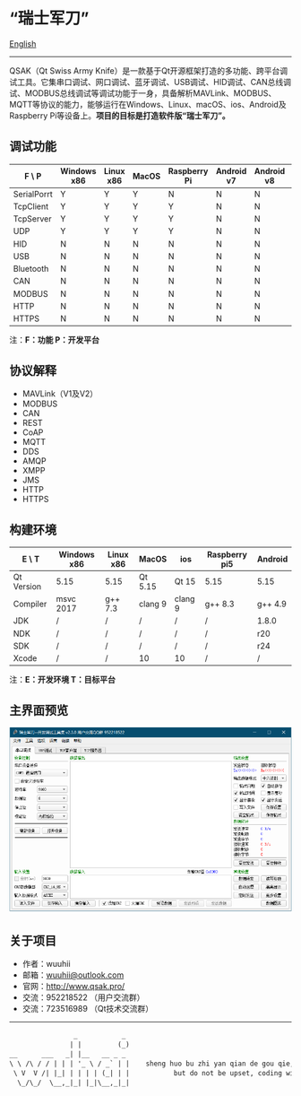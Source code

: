# “瑞士军刀”

[English](../../README.md)  
***************
  
QSAK（Qt Swiss Army Knife）是一款基于Qt开源框架打造的多功能、跨平台调试工具。它集串口调试、网口调试、蓝牙调试、USB调试、HID调试、CAN总线调试、MODBUS总线调试等调试功能于一身，具备解析MAVLink、MODBUS、MQTT等协议的能力，能够运行在Windows、Linux、macOS、ios、Android及Raspberry Pi等设备上。**项目的目标是打造软件版“瑞士军刀”。**

## 调试功能

| F \\ P         | Windows x86 | Linux x86    | MacOS        | Raspberry Pi    | Android v7   | Android v8   | Android x86  |
| -------------- | ----------- | ------------ | ------------ | --------------- | ------------ | ------------ | ------------ |
| SerialPorrt    | Y           | Y            | Y            |  N              | N            | N            | N            |
| TcpClient      | Y           | Y            | Y            |  Y              | N            | N            | N            |
| TcpServer      | Y           | Y            | Y            |  Y              | N            | N            | N            |
| UDP            | Y           | Y            | Y            |  Y              | N            | N            | N            |
| HID            | N           | N            | N            |  N              | N            | N            | N            |
| USB            | N           | N            | N            |  N              | N            | N            | N            |
| Bluetooth      | N           | N            | N            |  N              | N            | N            | N            |
| CAN            | N           | N            | N            |  N              | N            | N            | N            |
| MODBUS         | N           | N            | N            |  N              | N            | N            | N            |
| HTTP           | N           | N            | N            |  N              | N            | N            | N            |
| HTTPS          | N           | N            | N            |  N              | N            | N            | N            |

注：**F：功能 P：开发平台**

## 协议解释

* MAVLink（V1及V2）
* MODBUS
* CAN
* REST
* CoAP
* MQTT
* DDS
* AMQP
* XMPP
* JMS
* HTTP
* HTTPS

## 构建环境

| E \\ T         | Windows x86 | Linux x86    | MacOS        | ios             | Raspberry pi5   | Android        |
| -------------- | ----------- | ------------ | ------------ | ------------    | --------------- |--------------- |
| Qt Version     | 5.15        | 5.15         | Qt 5.15      |  Qt 15          | 5.15            | 5.15           |
| Compiler       | msvc 2017   | g++ 7.3      | clang 9      |  clang 9        | g++ 8.3         | g++ 4.9        |
| JDK            | /           | /            | /            | /               | /               | 1.8.0          |
| NDK            | /           | /            | /            | /               | /               | r20            |
| SDK            | /           | /            | /            | /               | /               | r24            |
| Xcode          | /           | /            | 10           | 10              | /               | /              |

注：**E：开发环境 T：目标平台**

## 主界面预览

![MainWindow.png](MainWindow.png)

## 关于项目

* 作者：wuuhii
* 邮箱：wuuhii@outlook.com
* 官网：<http://www.qsak.pro/>
* 交流：952218522 （用户交流群）
* 交流：723516989 （Qt技术交流群）

***************

```txt
                _           _
               | |         (_)
__      ___   _| |__   __ _ _
\ \ /\ / / | | | '_ \ / _` | |    sheng huo bu zhi yan qian de gou qie, hai you yuan fang de gou qie.
 \ V  V /| |_| | | | | (_| | |           but do not be upset, coding will make you happy.
  \_/\_/  \__,_|_| |_|\__,_|_|                                                               --Confucius
```
